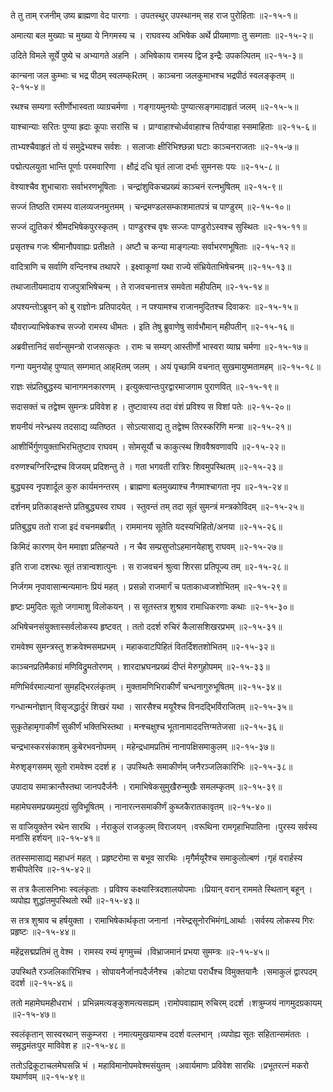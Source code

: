 ते तु ताम् रजनीम् उष्य ब्राह्मणा वेद पारगाः ।
उपतस्थुर् उपस्थानम् सह राज पुरोहिताः ॥२-१५-१॥

अमात्या बल मुख्याः च मुख्या ये निगमस्य च ।
राघवस्य अभिषेक अर्थे प्रीयमाणाः तु सम्गताः ॥२-१५-२॥

उदिते विमले सूर्ये पुष्ये च अभ्यागते अहनि ।
अभिषेकाय रामस्य द्विज इन्द्रैः उपकल्पितम् ॥२-१५-३॥

कान्चना जल कुम्भाः च भद्र पीठम् स्वलम्क्Rतम् ।
काञ्चना जलकुमाभश्च भद्रपीठं स्वलङ्कृतम् ॥२-१५-४॥

रथश्च सम्यगा स्तीर्णोभास्वता व्याग्रचर्मणा ।
गङ्गायमुनयोः पुण्यात्सङ्गमादाहृतं जलम् ॥२-१५-५॥

याश्चान्याः सरितः पुण्या ह्रदाः कूपाः सरांसि च ।
प्राग्वाहाश्चोर्ध्ववाहाश्च तिर्यग्वाहा स्समाहिताः ॥२-१५-६॥

ताभ्यश्चैवाहृतं तो यं समुद्रेभ्यश्च सर्वशः ।
सलाजाः क्षीरिभिश्छन्ना घटाः काञ्चनराजताः ॥२-१५-७॥

पद्मोत्पलयुता भान्ति पूर्णाः परमवारिणा ।
क्षौद्रं दधि घृतं लाजा दर्भाः सुमनसः पयः ॥२-१५-८॥

वेश्याश्चैव शुभाचाराः सर्वाभरणभूषिताः ।
चन्द्रांशुविकचप्रख्यं काञ्चनं रत्नभुषितम् ॥२-१५-९॥

सज्जं तिष्ठति रामस्य वालव्यजनमुत्तमम् ।
चन्द्रमण्डलसम्काशमातपत्रं च पाण्डुरम् ॥२-१५-१०॥

सज्जं द्युतिकरं श्रीमदभिषेकपुरस्कृतम् ।
पाण्डुरश्च वृषः सज्जः पाण्डुरोऽस्वश्च सुस्थितः ॥२-१५-११॥

प्रसृतश्च गजः श्रीमानौपवाह्यः प्रतीक्षते ।
अष्टौ च कन्या माङ्गल्याः सर्वाभरणभूषिताः ॥२-१५-१२॥

वादित्राणि च सर्वाणि वन्दिनश्च तथापरे ।
इक्ष्वाकूणां यथा राज्ये संभ्रियेताभिषेचनम् ॥२-१५-१३॥

तथाजातीयमादाय राजपुत्राभिषेचन्म् ।
ते राजवचनात्तत्र समवेता महीपतिम् ॥२-१५-१४॥

अपश्यन्तोऽब्रुवन् को बु राज्ञोनः प्रतिपादयेत् ।
न पश्यामश्च राजानमुदितश्च दिवाकरः ॥२-१५-१५॥

यौवराज्याभिषेकश्च सज्जो रामस्य धीमतः ।
इति तेषु ब्रुवाणेषु सार्वभौमान् महीपतीन् ॥२-१५-१६॥

अब्रवीत्तानिदं सर्वान्सुमन्त्रो राजसत्कृतः ।
रामः च सम्यग् आस्तीर्णो भास्वरा व्याघ्र चर्मणा ॥२-१५-१७॥

गन्गा यमुनयोह् पुण्यात् सम्गमात् आह्Rतम् जलम् ।
अयं पृच्छामि वचनात् सुखमायुष्मतामहम् ॥२-१५-१८॥

राज्ञः संप्रतिबुद्धस्य चानागमनकारणम् ।
इत्युक्त्वान्तःपुरद्वारमाजगाम पुराणवित् ॥२-१५-१९॥

सदासक्तं च तद्वेश्म सुमन्त्रः प्रविवेश ह ।
तुष्टावास्य तदा वंशं प्रविश्य स विशां पतेः ॥२-१५-२०॥

शयनीयं नरेन्ध्रस्य तदसाद्य व्यतिष्ठत ।
सोऽत्यासाद्य तु तद्वेश्म तिरस्करिणि मन्त्रा ॥२-१५-२१॥

आशीर्भिर्गुणयुक्ताभिरभितुष्टाव राघवम् ।
सोमसूर्यौ च काकुत्स्थ शिववैश्रवणावपि ॥२-१५-२२॥

वरुणश्चग्निरिन्द्रश्च विजयम् प्रदिशन्तु ते ।
गता भगवती रात्रिरः शिवमुपस्थितम् ॥२-१५-२३॥

बुद्ध्यस्व नृपशार्दूल कुरु कार्यमनन्तरम् ।
ब्राह्मणा बलमुख्याश्च नैगमाश्चागता नृप ॥२-१५-२४॥

दर्शनम् प्रतिकाङ्क्षन्ते प्रतिबुद्ध्यस्व राघव ।
स्तुवन्तं तम् तदा सूतं सुमन्त्रं मन्त्रकोविदम् ॥२-१५-२५॥

प्रतिबुद्ध्य ततो राजा इदं वचनमब्रवीत् ।
राममानय सूतेति यदस्यभिहितो/अनया ॥२-१५-२६॥

किमिदं कारणम् येन ममाज्ञा प्रतिहन्यते ।
न चैव सम्प्रसुप्तोऽहमानयेहाशु राघवम् ॥२-१५-२७॥

इति राजा दशरथः सूतं तत्रान्वशात्पुनः ।
स राजवचनं श्रुत्वा शिरसा प्रतिपूज्य तम् ॥२-१५-२८॥

निर्जगम नृपावासान्मन्यमानः प्रियं महत् ।
प्रसन्नो राजमार्गं च पताकाध्वजशोभितम् ॥२-१५-२९॥

हृष्टः प्रमुदितः सूतो जगामाशु विलोकयन् ।
स सूतस्तत्र शुश्राव रामाधिकरणाः कथाः ॥२-१५-३०॥

अभिषेचनसंयुक्तास्सर्वलोकस्य हृष्टवत् ।
ततो ददर्श रुचिरं कैलासशिखरप्रभम् ॥२-१५-३१॥

रामवेश्म सुमन्त्रस्तु शक्रवेश्मसमप्रभम् ।
महाकवाटपिहितं वितर्दिशतशोभितम् ॥२-१५-३२॥

काञ्चनप्रतिमैकाग्रं मणिविद्रुमतोरणम् ।
शारदाभ्रघनप्रख्यं दीप्तं मेरुगुहोपमम् ॥२-१५-३३॥

मणिभिर्वरमाल्यानां सुमहद्भिरलंकृतम् ।
मुक्तामणिभिराकीर्णं चन्धनागुरुभूषितम् ॥२-१५-३४॥

गन्धान्मनोज्ञान् विसृजद्धार्दुरं शिखरं यथा ।
सारसैश्च मयूरैश्च विनदद्भिर्विराजितम् ॥२-१५-३५॥

सुकृतेहामृगाकीर्णं सुकीर्णं भक्तिभिस्तथा ।
मन्श्चक्षुश्च भूतानामाददत्तिग्मतेजसा ॥२-१५-३६॥

चन्द्रभास्करसंकाशम् कुबेरभवनोपमम् ।
महेन्द्रधामप्रतिमं नानापक्षिसमाकुलम् ॥२-१५-३७॥

मेरुशृङ्गसमम् सूतो रामवेश्म ददर्श ह ।
उपस्थितैः समाकीर्णम् जनैरञ्जलिकारिभिः ॥२-१५-३८॥

उपादाय समाक्रान्तैस्तथा जानपदैर्जनैः ।
रामाभिषेकसुमुखैरुन्मुखैः समलम्कृतम् ॥२-१५-३९॥

महामेघसमप्रख्यमुदग्रं सुविभूषितम् ।
नानारत्नसमाकीर्णं कुब्जकैरातकावृतम् ॥२-१५-४०॥

स वाजियुक्तेन रथेन सारथि ।
र्नराकुलं राजकुलम् विराजयन् ।वरूथिना रामगृहाभिपातिना ।पुरस्य सर्वस्य मनांसि हर्शयन् ॥२-१५-४१॥

ततस्समासाद्य महाधनं महत् ।
प्रहृष्टरोमा स बभूव सारथिः ।मृगैर्मयूरैश्च समाकुलोल्बणं ।गृहं वरार्हस्य शचीपतेरिव ॥२-१५-४२॥

स तत्र कैलासनिभाः स्वलंकृताः ।
प्रविश्य कक्ष्यास्त्रिदशालयोपमाः ।प्रियान् वरान् राममते स्थितान् बहून् ।व्यपोह्य शुद्धांतमुपस्थितो रथी ॥२-१५-४३॥

स तत्र शुश्राव च हर्षयुक्ता ।
रामाभिषेकार्थकृता जनानां ।नरेम्द्रसूनोरभिमंगLआर्थाः ।सर्वस्य लोकस्य गिरः प्रहृष्टः ॥२-१५-४४॥

महेंद्रसद्मप्रतिमं तु वेश्म ।
रामस्य रम्यं मृगमुच्चं ।विभ्राजमानं प्रभया सुमम्त्रः ॥२-१५-४५॥

उपस्थितै रञ्जलिकारिभिश्च ।
सोपायनैर्जानपदैर्जनैश्च ।कोट्या परार्धैश्च विमुक्तयानैः ।समाकुलं द्वारपदम् ददर्श ॥२-१५-४६॥

ततो महामेघमहीधराभं ।
प्रभिन्नमत्यङ्कुशमत्यसह्यम् ।रामोपवाह्याम् रुचिरम् ददर्श ।शत्रुम्जयं नागमुदग्रकायम् ॥२-१५-४७॥

स्वलंकृतान् सास्वरथान् सकुम्जरा ।
नमात्यमुखयाम्श्च ददर्श वल्लभान् ।व्यपोह्य सूतः सहितान्समंततः ।समृद्धमंतःपुर माविवेश ह ॥२-१५-४८॥

ततोऽद्रिकूटाचलमेघसन्नि भं ।
महाविमानोपमवेश्मसंयुतम् ।अवार्यमाणः प्रविवेश सारथिः ।प्रभूतरत्नं मकरो यथार्णवम् ॥२-१५-४९॥

